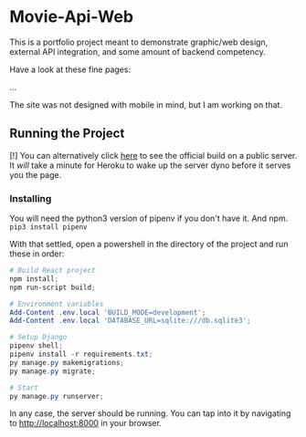 # Movie-Api-Web

This is a portfolio project meant to demonstrate graphic/web design, external API integration,
and some amount of backend competency.

Have a look at these fine pages:

...

The site was not designed with mobile in mind, but I am working on that.

## Running the Project

[!] You can alternatively click [here](https://xpg-movie-api-web.herokuapp.com) to see
the official build on a public server. It *will* take a minute for Heroku to wake up the
server dyno before it serves you the page.

### Installing

You will need the python3 version of pipenv if you don't have it. And npm.  
`pip3 install pipenv`

With that settled, open a powershell in the directory of the project and run these in order:

```powershell
# Build React project
npm install;
npm run-script build;

# Environment variables
Add-Content .env.local 'BUILD_MODE=development';
Add-Content .env.local 'DATABASE_URL=sqlite:///db.sqlite3';

# Setup Django
pipenv shell;
pipenv install -r requirements.txt;
py manage.py makemigrations;
py manage.py migrate;

# Start
py manage.py runserver;
```

In any case, the server should be running. You can tap into it by navigating to
[http://localhost:8000](http://localhost:8000) in your browser.
